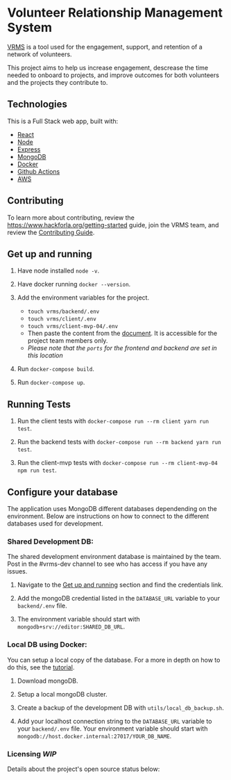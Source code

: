 # Volunteer Relationship Management System

[VRMS](https://www.vrms.io/) is a tool used for the engagement, support, and retention of a network of volunteers.

This project aims to help us increase engagement, descrease the time needed to onboard to projects, and improve outcomes for both volunteers and the projects they contribute to.

## Technologies

This is a Full Stack web app, built with:

- [React](https://reactjs.org/docs/getting-started.html)
- [Node](https://nodejs.org/en/)
- [Express](https://expressjs.com/en/starter/installing.html)
- [MongoDB](https://docs.mongodb.com/manual/tutorial/getting-started/)
- [Docker](https://www.docker.com/get-started)
- [Github Actions](https://github.com/features/actions)
- [AWS](https://aws.amazon.com/)

## Contributing

To learn more about contributing, review the https://www.hackforla.org/getting-started guide, join the VRMS team, and review the [Contributing Guide](./CONTRUBTING.md).

## Get up and running

1. Have node installed `node -v`.

1. Have docker running `docker --version`.

1. Add the environment variables for the project.

   - `touch vrms/backend/.env`
   - `touch vrms/client/.env`
   - `touch vrms/client-mvp-04/.env`
   - Then paste the content from the [document](https://docs.google.com/document/d/1yDF6UmyO-MPNrl3y_Mw0mkm_WaixlSkXzWbudCzHXDY/edit?usp=sharing). It is accessible for the project team members only.
   - _Please note that the `ports` for the frontend and backend are set in this location_

1. Run `docker-compose build`.

1. Run `docker-compose up`.

## Running Tests

1. Run the client tests with `docker-compose run --rm client yarn run test`.

1. Run the backend tests with `docker-compose run --rm backend yarn run test`.

1. Run the client-mvp tests with `docker-compose run --rm client-mvp-04 npm run test`.

## Configure your database

The application uses MongoDB different databases dependending on the environment. Below are instructions on how to connect to the different databases used for development.

### Shared Development DB:

The shared development environment database is maintained by the team. Post in the #vrms-dev channel to see who has access if you have any issues.

1. Navigate to the [Get up and running](#get-up-and-running) section and find the credentials link.

1. Add the mongoDB credential listed in the `DATABASE_URL` variable to your `backend/.env` file.

1. The environment variable should start with `mongodb+srv://editor:SHARED_DB_URL`.

### Local DB using Docker:

You can setup a local copy of the database. For a more in depth on how to do this, see the [tutorial](https://zellwk.com/blog/local-mongodb/).

1.  Download mongoDB.

1.  Setup a local mongoDB cluster.

1.  Create a backup of the development DB with `utils/local_db_backup.sh`.

1.  Add your localhost connection string to the `DATABASE_URL` variable to your `backend/.env` file. Your environment variable should start with `mongodb://host.docker.internal:27017/YOUR_DB_NAME`.

### Licensing _WIP_

Details about the project's open source status below:

